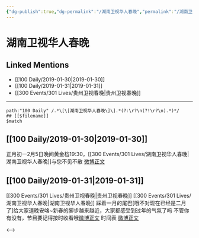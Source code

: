 ```yaml
---
{"dg-publish":true,"dg-permalink":"/湖南卫视华人春晚","permalink":"/湖南卫视华人春晚/","created":"2022-12-22T13:42:39.000+08:00","updated":"2023-01-04T13:39:28.000+08:00"}
---
```


# 湖南卫视华人春晚

## Linked Mentions
- [[100 Daily/2019-01-30\|2019-01-30]]
- [[100 Daily/2019-01-31\|2019-01-31]]
- [[300 Events/301 Lives/贵州卫视春晚\|贵州卫视春晚]]


---

```expander
path:"100 Daily" /.*\[\[湖南卫视华人春晚\]\].*(?:\r?\n(?!\r?\n).*)*/
## [[$filename]]
$match
```
## [[100 Daily/2019-01-30\|2019-01-30]]
正月初一2月5日晚间黄金档19:30，[[300 Events/301 Lives/湖南卫视华人春晚\|湖南卫视华人春晚]]与您不见不散
[微博正文](https://m.weibo.cn/6466290670/4334257176508453)
## [[100 Daily/2019-01-31\|2019-01-31]]
[[300 Events/301 Lives/贵州卫视春晚\|贵州卫视春晚]] [[300 Events/301 Lives/湖南卫视华人春晚\|湖南卫视华人春晚]]
踩着一月的尾巴[哦不对现在已经是二月了]给大家道晚安咯~新春的脚步越来越近，大家都感受到过年的气氛了吗 不管你有没有，节目要记得按时收看哦[微博正文](https://weibo.com/detail/4334557472444317)
时间表
[微博正文](https://weibo.com/detail/4334314088945371)

<-->